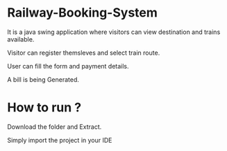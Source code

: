 # Railway-Booking-System

It is a java swing application where visitors can view destination and trains available.

Visitor can register themsleves and select train route.

User can fill the form and payment details.

A bill is being Generated.

# How to run ?

Download the folder and Extract.

Simply import the project in your IDE
